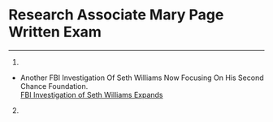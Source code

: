 # Research Associate Mary Page Written Exam
___
1. <br>
* Another FBI Investigation Of Seth Williams Now Focusing On His Second Chance Foundation.<br> [FBI Investigation of Seth Williams Expands](https://www.politicspa.com "FBI Investigation of Seth Williams Expands")
2. 
